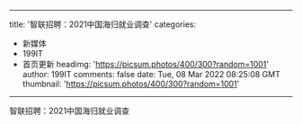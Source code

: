 
---
title: '智联招聘：2021中国海归就业调查'
categories: 
 - 新媒体
 - 199IT
 - 首页更新
headimg: 'https://picsum.photos/400/300?random=1001'
author: 199IT
comments: false
date: Tue, 08 Mar 2022 08:25:08 GMT
thumbnail: 'https://picsum.photos/400/300?random=1001'
---

<div>   
智联招聘：2021中国海归就业调查  
</div>
            